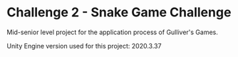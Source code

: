 # Challenge 2 - Snake Game Challenge

Mid-senior level project for the application process of Gulliver's Games.

Unity Engine version used for this project: 2020.3.37
